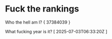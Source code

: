 # Fuck the rankings

Who the hell am I?
{ 37384039 }

What fucking year is it?
[ 2025-07-03T06:33:20Z ]
